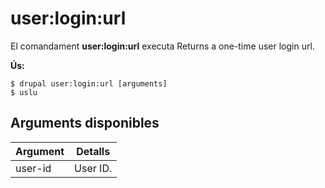 # user:login:url
El comandament **user:login:url** executa Returns a one-time user login url.

**Ús:**
```
$ drupal user:login:url [arguments] 
$ uslu  
```

## Arguments disponibles
Argument | Detalls
---------|-------------
user-id | User ID.
